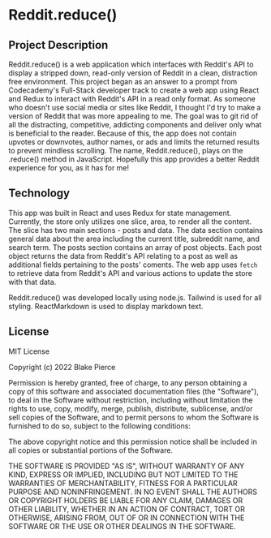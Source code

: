 # Reddit.reduce()
 
## Project Description
Reddit.reduce() is a web application which interfaces with Reddit's API to display a stripped down, read-only version of Reddit in a clean, distraction free environment. This project began as an answer to a prompt from Codecademy's Full-Stack developer track to create a web app using React and Redux to interact with Reddit's API in a read only format. As someone who doesn't use social media or sites like Reddit, I thought I'd try to make a version of Reddit that was more appealing to me. The goal was to git rid of all the distracting, competitive, addicting components and deliver only what is beneficial to the reader. Because of this, the app does not contain upvotes or downvotes, author names, or ads and limits the returned results to prevent mindless scrolling. The name, Reddit.reduce(), plays on the .reduce() method in JavaScript. Hopefully this app provides a better Reddit experience for you, as it has for me!
 
## Technology
This app was built in React and uses Redux for state management. Currently, the store only utilizes one slice, area, to render all the content. The slice has two main sections - posts and data. The data section contains general data about the area including the current title, subreddit name, and search term. The posts section contains an array of post objects. Each post object returns the data from Reddit's API relating to a post as well as additional fields pertaining to the posts' coments. The web app uses `fetch` to retrieve data from Reddit's API and various actions to update the store with that data. 

Reddit.reduce() was developed locally using node.js. Tailwind is used for all styling. ReactMarkdown is used to display markdown text.
 
## License
MIT License
 
Copyright (c) 2022 Blake Pierce
 
Permission is hereby granted, free of charge, to any person obtaining a copy
of this software and associated documentation files (the "Software"), to deal
in the Software without restriction, including without limitation the rights
to use, copy, modify, merge, publish, distribute, sublicense, and/or sell
copies of the Software, and to permit persons to whom the Software is
furnished to do so, subject to the following conditions:
 
The above copyright notice and this permission notice shall be included in all
copies or substantial portions of the Software.
 
THE SOFTWARE IS PROVIDED "AS IS", WITHOUT WARRANTY OF ANY KIND, EXPRESS OR
IMPLIED, INCLUDING BUT NOT LIMITED TO THE WARRANTIES OF MERCHANTABILITY,
FITNESS FOR A PARTICULAR PURPOSE AND NONINFRINGEMENT. IN NO EVENT SHALL THE
AUTHORS OR COPYRIGHT HOLDERS BE LIABLE FOR ANY CLAIM, DAMAGES OR OTHER
LIABILITY, WHETHER IN AN ACTION OF CONTRACT, TORT OR OTHERWISE, ARISING FROM,
OUT OF OR IN CONNECTION WITH THE SOFTWARE OR THE USE OR OTHER DEALINGS IN THE
SOFTWARE.
